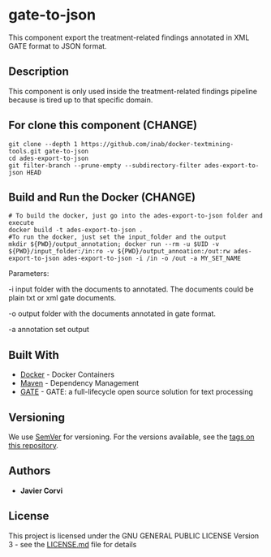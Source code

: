 # gate-to-json

This component export the treatment-related findings annotated in XML GATE format to JSON format.

## Description 

This component is only used inside the treatment-related findings pipeline because is tired up to that specific domain.

## For clone this component (CHANGE)

	git clone --depth 1 https://github.com/inab/docker-textmining-tools.git gate-to-json
	cd ades-export-to-json
	git filter-branch --prune-empty --subdirectory-filter ades-export-to-json HEAD

## Build and Run the Docker (CHANGE) 

	# To build the docker, just go into the ades-export-to-json folder and execute
	docker build -t ades-export-to-json .
	#To run the docker, just set the input_folder and the output
	mkdir ${PWD}/output_annotation; docker run --rm -u $UID -v ${PWD}/input_folder:/in:ro -v ${PWD}/output_annoation:/out:rw ades-export-to-json ades-export-to-json -i /in -o /out -a MY_SET_NAME	
Parameters:
<p>
-i input folder with the documents to annotated. The documents could be plain txt or xml gate documents.
</p>
<p>
-o output folder with the documents annotated in gate format.
</p>
<p>
-a annotation set output
</p>

## Built With

* [Docker](https://www.docker.com/) - Docker Containers
* [Maven](https://maven.apache.org/) - Dependency Management
* [GATE](https://gate.ac.uk/overview.html) - GATE: a full-lifecycle open source solution for text processing

## Versioning

We use [SemVer](http://semver.org/) for versioning. For the versions available, see the [tags on this repository](https://github.com/inab/docker-textmining-tools/edit/master/nlp-standard-preprocessing/tags). 

## Authors

* **Javier Corvi** 


## License

This project is licensed under the GNU GENERAL PUBLIC LICENSE Version 3 - see the [LICENSE.md](LICENSE.md) file for details
	
		
